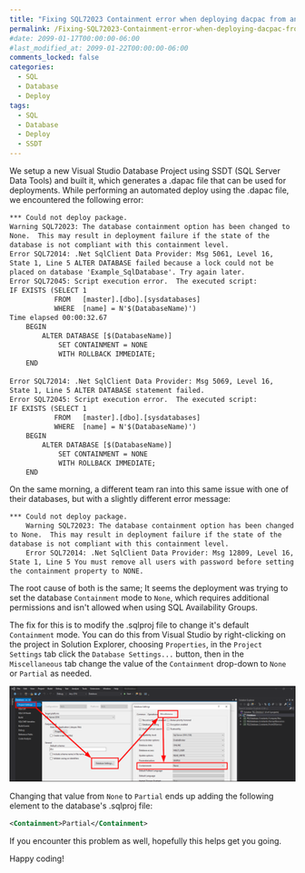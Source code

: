```yaml
---
title: "Fixing SQL72023 Containment error when deploying dacpac from an SSDT database project"
permalink: /Fixing-SQL72023-Containment-error-when-deploying-dacpac-from-an-SSDT-database-project/
#date: 2099-01-17T00:00:00-06:00
#last_modified_at: 2099-01-22T00:00:00-06:00
comments_locked: false
categories:
  - SQL
  - Database
  - Deploy
tags:
  - SQL
  - Database
  - Deploy
  - SSDT
---
```


We setup a new Visual Studio Database Project using SSDT (SQL Server Data Tools) and built it, which generates a .dapac file that can be used for deployments. While performing an automated deploy using the .dapac file, we encountered the following error:

```text
*** Could not deploy package.
Warning SQL72023: The database containment option has been changed to None.  This may result in deployment failure if the state of the database is not compliant with this containment level.
Error SQL72014: .Net SqlClient Data Provider: Msg 5061, Level 16, State 1, Line 5 ALTER DATABASE failed because a lock could not be placed on database 'Example_SqlDatabase'. Try again later.
Error SQL72045: Script execution error.  The executed script:
IF EXISTS (SELECT 1
           FROM   [master].[dbo].[sysdatabases]
           WHERE  [name] = N'$(DatabaseName)')
Time elapsed 00:00:32.67
    BEGIN
        ALTER DATABASE [$(DatabaseName)]
            SET CONTAINMENT = NONE
            WITH ROLLBACK IMMEDIATE;
    END

Error SQL72014: .Net SqlClient Data Provider: Msg 5069, Level 16, State 1, Line 5 ALTER DATABASE statement failed.
Error SQL72045: Script execution error.  The executed script:
IF EXISTS (SELECT 1
           FROM   [master].[dbo].[sysdatabases]
           WHERE  [name] = N'$(DatabaseName)')
    BEGIN
        ALTER DATABASE [$(DatabaseName)]
            SET CONTAINMENT = NONE
            WITH ROLLBACK IMMEDIATE;
    END
```

On the same morning, a different team ran into this same issue with one of their databases, but with a slightly different error message:

```text
*** Could not deploy package.
    Warning SQL72023: The database containment option has been changed to None.  This may result in deployment failure if the state of the database is not compliant with this containment level.
    Error SQL72014: .Net SqlClient Data Provider: Msg 12809, Level 16, State 1, Line 5 You must remove all users with password before setting the containment property to NONE.
```

The root cause of both is the same; It seems the deployment was trying to set the database `Containment` mode to `None`, which requires additional permissions and isn't allowed when using SQL Availability Groups.

The fix for this is to modify the .sqlproj file to change it's default `Containment` mode.
You can do this from Visual Studio by right-clicking on the project in Solution Explorer, choosing `Properties`, in the `Project Settings` tab click the `Database Settings...` button, then in the `Miscellaneous` tab change the value of the `Containment` drop-down to `None` or `Partial` as needed.

![How to change the Containment mode from Visual Studio](/assets/Posts/2020-06-15-Fixing-SQL72023-Containment-error-when-deploying-dacpac-from-an-SSDT-database-project/SetVisualStudioDatabaseProjectContainmentMode.png)

Changing that value from `None` to `Partial` ends up adding the following element to the database's .sqlproj file:

```xml
<Containment>Partial</Containment>
```

If you encounter this problem as well, hopefully this helps get you going.

Happy coding!
